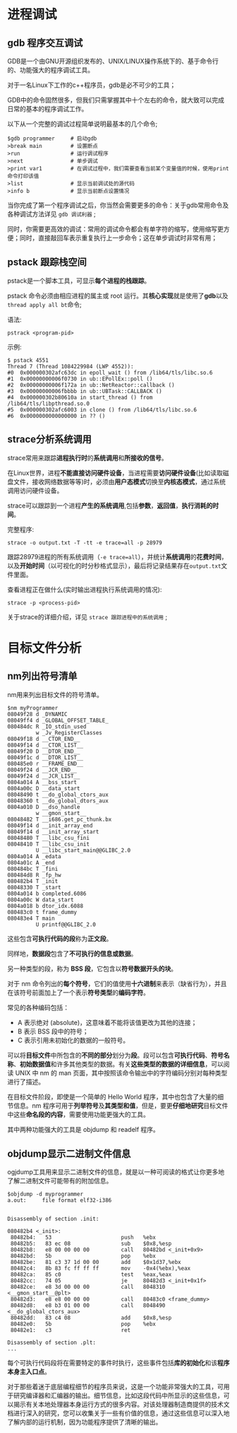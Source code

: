 
# 进程调试

## gdb 程序交互调试

GDB是一个由GNU开源组织发布的、UNIX/LINUX操作系统下的、基于命令行的、功能强大的程序调试工具。

对于一名Linux下工作的c++程序员，gdb是必不可少的工具；

GDB中的命令固然很多，但我们只需掌握其中十个左右的命令，就大致可以完成日常的基本的程序调试工作。

以下从一个完整的调试过程简单说明最基本的几个命令;

```
$gdb programmer     # 启动gdb
>break main         # 设置断点
>run                # 运行调试程序
>next               # 单步调试
>print var1         # 在调试过程中，我们需要查看当前某个变量值的时候，使用print 命令打印该值
>list               # 显示当前调试处的源代码
>info b             # 显示当前断点设置情况
```

当你完成了第一个程序调试之后，你当然会需要更多的命令：关于gdb常用命令及各种调试方法详见 `gdb 调试利器` ;

同时，你需要更高效的调试：常用的调试命令都会有单字符的缩写，使用缩写更方便；同时，直接敲回车表示重复执行上一步命令；这在单步调试时非常有用；

## pstack 跟踪栈空间

pstack是一个脚本工具，可显示**每个进程的栈跟踪**。

pstack 命令必须由相应进程的属主或 root 运行。其**核心实现**就是使用了**gdb**以及`thread apply all bt`命令;

语法:

```
pstrack <program-pid>
```

示例:

```
$ pstack 4551
Thread 7 (Thread 1084229984 (LWP 4552)):
#0  0x000000302afc63dc in epoll_wait () from /lib64/tls/libc.so.6
#1  0x00000000006f0730 in ub::EPollEx::poll ()
#2  0x00000000006f172a in ub::NetReactor::callback ()
#3  0x00000000006fbbbb in ub::UBTask::CALLBACK ()
#4  0x000000302b80610a in start_thread () from /lib64/tls/libpthread.so.0
#5  0x000000302afc6003 in clone () from /lib64/tls/libc.so.6
#6  0x0000000000000000 in ?? ()
```

## strace分析系统调用

strace常用来跟踪**进程执行时**的**系统调用**和**所接收的信号**。

在Linux世界，进程**不能直接访问硬件设备**，当进程需要**访问硬件设备**(比如读取磁盘文件，接收网络数据等等)时，必须由**用户态模式**切换至**内核态模式**，通过系统调用访问硬件设备。

strace可以跟踪到一个进程**产生的系统调用**,包括**参数**，**返回值**，**执行消耗的时间**。

完整程序:

```
strace -o output.txt -T -tt -e trace=all -p 28979
```

跟踪28979进程的所有系统调用（`-e trace=all`），并统计**系统调用**的**花费时间**，以及**开始时间**（以可视化的时分秒格式显示），最后将记录结果存在`output.txt`文件里面。

查看进程正在做什么(实时输出进程执行系统调用的情况):

```
strace -p <process-pid>
```

关于strace的详细介绍，详见 `strace 跟踪进程中的系统调用` ;

# 目标文件分析

## nm列出符号清单

nm用来列出目标文件的符号清单。

```
$nm myProgrammer
08049f28 d _DYNAMIC
08049ff4 d _GLOBAL_OFFSET_TABLE_
080484dc R _IO_stdin_used
         w _Jv_RegisterClasses
08049f18 d __CTOR_END__
08049f14 d __CTOR_LIST__
08049f20 D __DTOR_END__
08049f1c d __DTOR_LIST__
080485e0 r __FRAME_END__
08049f24 d __JCR_END__
08049f24 d __JCR_LIST__
0804a014 A __bss_start
0804a00c D __data_start
08048490 t __do_global_ctors_aux
08048360 t __do_global_dtors_aux
0804a010 D __dso_handle
         w __gmon_start__
08048482 T __i686.get_pc_thunk.bx
08049f14 d __init_array_end
08049f14 d __init_array_start
08048480 T __libc_csu_fini
08048410 T __libc_csu_init
         U __libc_start_main@@GLIBC_2.0
0804a014 A _edata
0804a01c A _end
080484bc T _fini
080484d8 R _fp_hw
080482b4 T _init
08048330 T _start
0804a014 b completed.6086
0804a00c W data_start
0804a018 b dtor_idx.6088
080483c0 t frame_dummy
080483e4 T main
         U printf@@GLIBC_2.0
```

这些包含**可执行代码的段**称为**正文段**。

同样地，**数据段**包含了**不可执行的信息或数据**。

另一种类型的段，称为 **BSS 段**，它包含以**符号数据开头的块**。

对于 nm 命令列出的**每个符号**，它们的值使用**十六进制**来表示（缺省行为），并且在该符号前面加上了一个表示**符号类型**的**编码字符**。

常见的各种编码包括：

* A 表示绝对 (absolute)，这意味着不能将该值更改为其他的连接；
* B 表示 BSS 段中的符号；
* C 表示引用未初始化的数据的一般符号。

可以将**目标文件**中所包含的**不同的部分**划分为**段**。段可以包含**可执行代码**、**符号名称**、**初始数据值**和许多其他类型的数据。有关**这些类型的数据的详细信息**，可以阅读 UNIX 中 nm 的 man 页面，其中按照该命令输出中的字符编码分别对每种类型进行了描述。

在目标文件阶段，即使是一个简单的 Hello World 程序，其中也包含了大量的细节信息。nm 程序可用于**列举符号**及**其类型和值**，但是，要更**仔细地研究**目标文件中这些**命名段的内容**，需要使用功能更强大的工具。

其中两种功能强大的工具是 objdump 和 readelf 程序。

## objdump显示二进制文件信息

ogjdump工具用来显示二进制文件的信息，就是以一种可阅读的格式让你更多地了解二进制文件可能带有的附加信息。

```
$objdump -d myprogrammer
a.out:     file format elf32-i386


Disassembly of section .init:

080482b4 <_init>:
 80482b4:   53                      push   %ebx
 80482b5:   83 ec 08                sub    $0x8,%esp
 80482b8:   e8 00 00 00 00          call   80482bd <_init+0x9>
 80482bd:   5b                      pop    %ebx
 80482be:   81 c3 37 1d 00 00       add    $0x1d37,%ebx
 80482c4:   8b 83 fc ff ff ff       mov    -0x4(%ebx),%eax
 80482ca:   85 c0                   test   %eax,%eax
 80482cc:   74 05                   je     80482d3 <_init+0x1f>
 80482ce:   e8 3d 00 00 00          call   8048310 <__gmon_start__@plt>
 80482d3:   e8 e8 00 00 00          call   80483c0 <frame_dummy>
 80482d8:   e8 b3 01 00 00          call   8048490 <__do_global_ctors_aux>
 80482dd:   83 c4 08                add    $0x8,%esp
 80482e0:   5b                      pop    %ebx
 80482e1:   c3                      ret

Disassembly of section .plt:
...
```

每个可执行代码段将在需要特定的事件时执行，这些事件包括**库的初始化**和该**程序本身主入口点**。

对于那些着迷于底层编程细节的程序员来说，这是一个功能非常强大的工具，可用于研究编译器和汇编器的输出。细节信息，比如这段代码中所显示的这些信息，可以揭示有关本地处理器本身运行方式的很多内容。对该处理器制造商提供的技术文档进行深入的研究，您可以收集关于一些有价值的信息，通过这些信息可以深入地了解内部的运行机制，因为功能程序提供了清晰的输出。